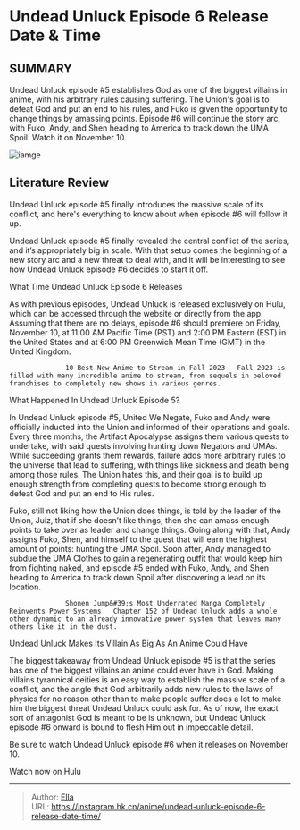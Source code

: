# Undead Unluck Episode 6 Release Date &amp; Time


## SUMMARY 



  Undead Unluck episode #5 establishes God as one of the biggest villains in anime, with his arbitrary rules causing suffering.   The Union&#39;s goal is to defeat God and put an end to his rules, and Fuko is given the opportunity to change things by amassing points.   Episode #6 will continue the story arc, with Fuko, Andy, and Shen heading to America to track down the UMA Spoil. Watch it on November 10.  

![iamge](https://static1.srcdn.com/wordpress/wp-content/uploads/2023/11/f9vikicw4aagvst.jpg)

## Literature Review

Undead Unluck episode #5 finally introduces the massive scale of its conflict, and here&#39;s everything to know about when episode #6 will follow it up.




Undead Unluck episode #5 finally revealed the central conflict of the series, and it’s appropriately big in scale. With that setup comes the beginning of a new story arc and a new threat to deal with, and it will be interesting to see how Undead Unluck episode #6 decides to start it off.





 What Time Undead Unluck Episode 6 Releases 
          

As with previous episodes, Undead Unluck is released exclusively on Hulu, which can be accessed through the website or directly from the app. Assuming that there are no delays, episode #6 should premiere on Friday, November 10, at 11:00 AM Pacific Time (PST) and 2:00 PM Eastern (EST) in the United States and at 6:00 PM Greenwich Mean Time (GMT) in the United Kingdom.

                  10 Best New Anime to Stream in Fall 2023   Fall 2023 is filled with many incredible anime to stream, from sequels in beloved franchises to completely new shows in various genres.   



 What Happened In Undead Unluck Episode 5? 
          




In Undead Unluck episode #5, United We Negate, Fuko and Andy were officially inducted into the Union and informed of their operations and goals. Every three months, the Artifact Apocalypse assigns them various quests to undertake, with said quests involving hunting down Negators and UMAs. While succeeding grants them rewards, failure adds more arbitrary rules to the universe that lead to suffering, with things like sickness and death being among those rules. The Union hates this, and their goal is to build up enough strength from completing quests to become strong enough to defeat God and put an end to His rules.

Fuko, still not liking how the Union does things, is told by the leader of the Union, Juiz, that if she doesn’t like things, then she can amass enough points to take over as leader and change things. Going along with that, Andy assigns Fuko, Shen, and himself to the quest that will earn the highest amount of points: hunting the UMA Spoil. Soon after, Andy managed to subdue the UMA Clothes to gain a regenerating outfit that would keep him from fighting naked, and episode #5 ended with Fuko, Andy, and Shen heading to America to track down Spoil after discovering a lead on its location.




                  Shonen Jump&#39;s Most Underrated Manga Completely Reinvents Power Systems   Chapter 152 of Undead Unluck adds a whole other dynamic to an already innovative power system that leaves many others like it in the dust.   



 Undead Unluck Makes Its Villain As Big As An Anime Could Have 
          

The biggest takeaway from Undead Unluck episode #5 is that the series has one of the biggest villains an anime could ever have in God. Making villains tyrannical deities is an easy way to establish the massive scale of a conflict, and the angle that God arbitrarily adds new rules to the laws of physics for no reason other than to make people suffer does a lot to make him the biggest threat Undead Unluck could ask for. As of now, the exact sort of antagonist God is meant to be is unknown, but Undead Unluck episode #6 onward is bound to flesh Him out in impeccable detail.




Be sure to watch Undead Unluck episode #6 when it releases on November 10.

Watch now on Hulu



---

> Author: [Ella](https://instagram.hk.cn/)  
> URL: https://instagram.hk.cn/anime/undead-unluck-episode-6-release-date-time/  

